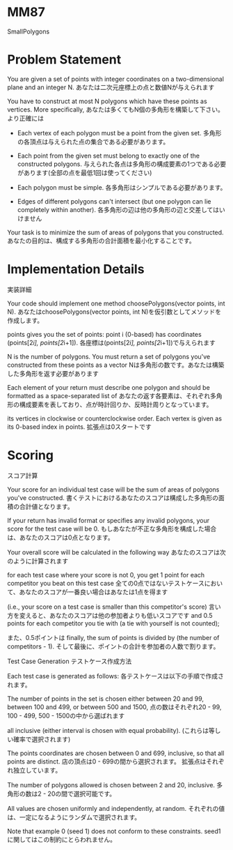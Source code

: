 # MM87
SmallPolygons

# Problem Statement
You are given a set of points with integer coordinates on a two-dimensional plane and an integer N. 
あなたは二次元座標上の点と数値Nが与えられます

You have to construct at most N polygons which have these points as vertices. More specifically,
あなたは多くてもN個の多角形を構築して下さい。より正確には

- Each vertex of each polygon must be a point from the given set.
多角形の各頂点は与えられた点の集合である必要があります。

- Each point from the given set must belong to exactly one of the constructed polygons.
与えられた各点は多角形の構成要素の1つである必要があります(全部の点を最低1回は使ってください)

- Each polygon must be simple.
各多角形はシンプルである必要があります。

- Edges of different polygons can't intersect (but one polygon can lie completely within another).
各多角形の辺は他の多角形の辺と交差してはいけません

Your task is to minimize the sum of areas of polygons that you constructed.
あなたの目的は、構成する多角形の合計面積を最小化することです。

# Implementation Details
実装詳細

Your code should implement one method choosePolygons(vector <int> points, int N). 
あなたはchoosePolygons(vector<int> points, int N)を仮引数としてメソッドを作成します。

points gives you the set of points: point i (0-based) has coordinates (points[2*i], points[2*i+1]). 
各座標は(points[2*i], points[2*i+1])で与えられます

N is the number of polygons. You must return a set of polygons you've constructed from these points as a vector<string>
Nは多角形の数です。あなたは構築した多角形を返す必要があります

Each element of your return must describe one polygon and should be formatted as a space-separated list of 
あなたの返す各要素は、それぞれ多角形の構成要素を表しており、点が時計回りか、反時計周りとなっています。

its vertices in clockwise or counterclockwise order. Each vertex is given as its 0-based index in points.
拡張点は0スタートです

# Scoring
スコア計算

Your score for an individual test case will be the sum of areas of polygons you've constructed. 
書くテストにおけるあなたのスコアは構成した多角形の面積の合計値となります。

If your return has invalid format or specifies any invalid polygons, your score for the test case will be 0.
もしあなたが不正な多角形を構成した場合は、あなたのスコアは0点となります。

Your overall score will be calculated in the following way
あなたのスコアは次のように計算されます

for each test case where your score is not 0, you get 1 point for each competitor you beat on this test case 
全ての0点ではないテストケースにおいて、あなたのスコアが一番良い場合はあなたは1点を得ます

 (i.e., your score on a test case is smaller than this competitor's score)
 言い方を変えると、あなたのスコアは他の参加者よりも低いスコアです
 and 0.5 points for each competitor you tie with (a tie with yourself is not counted); 

 また、0.5ポイントは
 finally, the sum of points is divided by (the number of competitors - 1).
 そして最後に、ポイントの合計を参加者の人数で割ります。

 Test Case Generation
 テストケース作成方法

Each test case is generated as follows:
各テストケースは以下の手順で作成されます。

The number of points in the set is chosen either between 20 and 99, between 100 and 499, or between 500 and 1500, 
点の数はそれぞれ20 - 99, 100 - 499, 500 - 1500の中から選ばれます

all inclusive (either interval is chosen with equal probability).
(これらは等しい確率で選択されます)

The points coordinates are chosen between 0 and 699, inclusive, so that all points are distinct.
店の頂点は0 - 699の間から選択されます。 拡張点はそれぞれ独立しています。

The number of polygons allowed is chosen between 2 and 20, inclusive.
多角形の数は2 - 20の間で選択可能です。

All values are chosen uniformly and independently, at random.
それぞれの値は、一定になるようにランダムで選択されます。

Note that example 0 (seed 1) does not conform to these constraints. 
seed1に関してはこの制約にとらわれません。